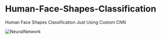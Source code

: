 # Human-Face-Shapes-Classification
Human Face Shapes Classification Just Using Custom CNN 

![NeuralNetwork](https://www.nikonsmallworld.com/images/photos/2020/_photo800/No9-JasonKirk_2Neurons.jpg)
